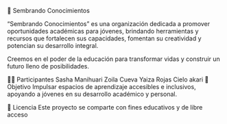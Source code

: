 🌸 Sembrando Conocimientos

“Sembrando Conocimientos” es una organización dedicada a promover oportunidades académicas para jóvenes, 
brindando herramientas y recursos que fortalecen sus capacidades, fomentan su creatividad y potencian su desarrollo integral.

Creemos en el poder de la educación para transformar vidas y construir un futuro lleno de posibilidades.

👩‍💻 Participantes
Sasha Manihuari
Zoila Cueva
Yaiza Rojas
Cielo
akari
🚀 Objetivo
Impulsar espacios de aprendizaje accesibles e inclusivos, apoyando a jóvenes en su desarrollo académico y personal.

📄 Licencia
Este proyecto se comparte con fines educativos y de libre acceso
